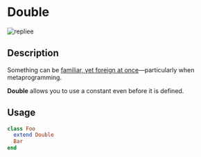 # Double

![repliee][repliee]

## Description

Something can be [familiar, yet foreign at once][uncanny]—particularly when metaprogramming.

**Double** allows you to use a constant even before it is defined.

## Usage

```ruby
class Foo
  extend Double
  Bar
end
```

[uncanny]: http://www-rohan.sdsu.edu/~amtower/uncanny.html
[repliee]: http://upload.wikimedia.org/wikipedia/commons/thumb/a/aa/Repliee_Q2.jpg/344px-Repliee_Q2.jpg
